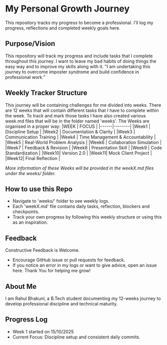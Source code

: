 # My Personal Growth Journey

This repository tracks my progress to become a professional. I'll log my progress, reflections and completed weekly goals here.

## Purpose/Vision
This repository will track my progress and include tasks that I complete throughout this journey. I want to leave my bad habits of doing things the easy way and to improve my skills along with it.
"I am undertaking this journey to overcome imposter syndrome and build confidence in professional work.”

## Weekly Tracker Structure
This journey will be containing challenges for me divided into weeks. There are 12 weeks that will contain different tasks that I have to complete within the week. To track and mark those tasks I have also created various week.md files that will be in the folder named 'weeks'.
The Weeks are organised in a proper way:
    |WEEK  | FOCUS  |
    |------|--------|
    |Week1 | Discipline Setup |
    |Week2 | Documentation & Clarity |
    |Week3 | Communication Training |
    |Week4 | Time Management & Accountability |
    |Week5 | Real-World Problem Analysis |
    |Week6 | Collaboration Simulation |
    |Week7 | Feedback & Revision |
    |Week8 | Presentation Skill |
    |Week9 | Code Standardization |
    |Week10| Version 2.0 |
    |Week11| Mock Client Project |
    |Week12| Final Reflection |

*More information of these Weeks will be provided in the weekX.md files under the weeks/ folder.*

## How to use this Repo
- Navigate to 'weeks/' folder to see weekly logs.
- Each 'weekX.md' file contains daily tasks, reflection, blockers and checkpoints.
- Track your own progress by following this weekly structure or using this as an inspiration.

## Feedback
Constructive Feedback is Welcome.
- Encourage GitHub issue or pull requests for feedback.
- If you notice an error in my logs or want to give advice, open an issue here.
Thank You for helping me grow!

## About Me
I am Rahul Bhakuni, a B.Tech student documenting my 12-weeks journey to develop professional discipline and technical maturity.

## Progress Log
- Week 1 started on 15/10/2025
- Current Focus: Discipline setup and consistent daily commits.
